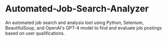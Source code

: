 # Automated-Job-Search-Analyzer
An automated job search and analysis tool using Python, Selenium, BeautifulSoup, and OpenAI's GPT-4 model to find and evaluate job postings based on user qualifications.
